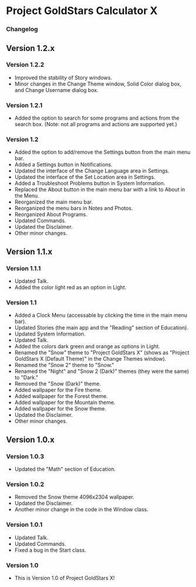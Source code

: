 # Project GoldStars Calculator X
### Changelog

## Version 1.2.x
### Version 1.2.2
* Improved the stability of Story windows.
* Minor changes in the Change Theme window, Solid Color dialog box, and Change Username dialog box.

### Version 1.2.1
* Added the option to search for some programs and actions from the search box. (Note: not all programs and actions are supported yet.)

### Version 1.2
* Added the option to add/remove the Settings button from the main menu bar.
* Added a Settings button in Notifications.
* Updated the interface of the Change Language area in Settings.
* Updated the interface of the Set Location area in Settings.
* Added a Troubleshoot Problems button in System Information.
* Replaced the About button in the main menu bar with a link to About in the Menu.
* Reorganized the main menu bar.
* Reorganized the menu bars in Notes and Photos.
* Reorganized About Programs.
* Updated Commands.
* Updated the Disclaimer.
* Other minor changes.

## Version 1.1.x
### Version 1.1.1
* Updated Talk.
* Added the color light red as an option in Light.

### Version 1.1
* Added a Clock Menu (accessable by clicking the time in the main menu bar).
* Updated Stories (the main app and the "Reading" section of Education).
* Updated System Information.
* Updated Talk.
* Added the colors dark green and orange as options in Light.
* Renamed the "Snow" theme to "Project GoldStars X" (shows as "Project GoldStars X (Default Theme)" in the Change Themes window).
* Renamed the "Snow 2" theme to "Snow."
* Renamed the "Night" and "Snow 2 (Dark)" themes (they were the same) to "Dark."
* Removed the "Snow (Dark)" theme.
* Added wallpaper for the Fire theme.
* Added wallpaper for the Forest theme.
* Added wallpaper for the Mountain theme.
* Added wallpaper for the Snow theme.
* Updated the Disclaimer.
* Other minor changes.

## Version 1.0.x
### Version 1.0.3
* Updated the "Math" section of Education.

### Version 1.0.2
* Removed the Snow theme 4096x2304 wallpaper.
* Updated the Disclaimer.
* Another minor change in the code in the Window class.

### Version 1.0.1
* Updated Talk.
* Updated Commands.
* Fixed a bug in the Start class.

### Version 1.0
* This is Version 1.0 of Project GoldStars X!